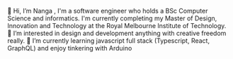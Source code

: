 👋 Hi, I’m Nanga , I'm a software engineer who holds a BSc Computer Science and informatics. I'm currently completing my Master of Design, Innovation and Technology at the Royal Melbourne Institute of Technology.
👀 I’m interested in design and development anything with creative freedom really. 
🌱 I’m currently learning javascript full stack (Typescript, React, GraphQL) and enjoy tinkering with Arduino 

